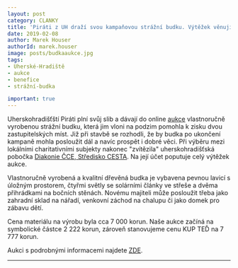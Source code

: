 ```yaml
---
layout: post
category: CLANKY
title: 'Piráti z UH draží svou kampaňovou strážní budku. Výtěžek věnují na charitu'
date: 2019-02-08
author: Marek Houser
authorId: marek.houser
image: posts/budkaaukce.jpg
tags: 
- Uherské-Hradiště
- aukce
- benefice
- strážní-budka

important: true
---
```

Uherskohradišťští Piráti plní svůj slib a dávají do online <a href="https://aukro.cz/beneficni-aukce-piratska-budka-z-uh-hradiste-6942706277" target="_blank">aukce</a> vlastnoručně vyrobenou strážní budku, která jim vloni na podzim pomohla k zisku dvou zastupitelských míst. Již při stavbě se rozhodli, že by budka po ukončení kampaně mohla posloužit dál a navíc prospět i dobré věci. Při výběru mezi lokálními charitativními subjekty nakonec "zvítězila" uherskohradišťská pobočka <a href="https://www.strediskocesta.cz/" target="_blank">Diakonie ČCE, Středisko CESTA</a>. Na její účet poputuje celý výtěžek aukce.

Vlastnoručně vyrobená a kvalitní dřevěná budka je vybavena pevnou lavicí s úložným prostorem, čtyřmi světly se solárními články ve střeše a dvěma přihrádkami na bočních stěnách. Novému majiteli může posloužit třeba jako zahradní sklad na nářadí, venkovní záchod na chalupu či jako domek pro zábavu dětí.

Cena materiálu na výrobu byla cca 7 000 korun. Naše aukce začíná na symbolické částce 2 222 korun, zároveň stanovujeme cenu KUP TEĎ na 7 777 korun.

Aukci s podrobnými informacemi najdete <a href="https://aukro.cz/beneficni-aukce-piratska-budka-z-uh-hradiste-6942706277" target="_blank">ZDE</a>.
- - -
